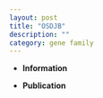 ```yaml
---
layout: post
title: "OSDJB"
description: ""
category: gene family
---
```


* **Information**  

* **Publication**  


